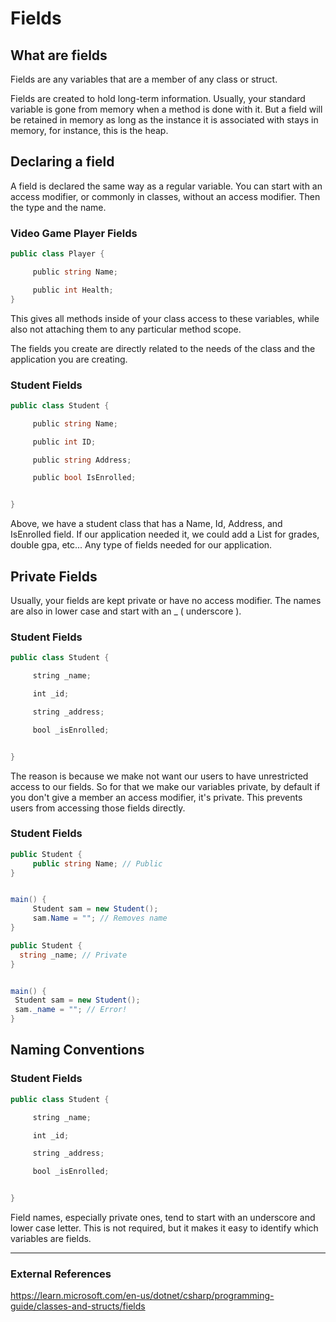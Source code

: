 ﻿# Fields


## What are fields
Fields are any variables that are a member of any class or struct.

Fields are created to hold long-term information. Usually, your standard variable is gone from memory when a method is done with it. But a field will be retained in memory as long as the instance it is associated with stays in memory, for instance, this is the heap.

## Declaring a field

A field is declared the same way as a regular variable. You can start with an access modifier, or commonly in classes, without an access modifier. Then the type and the name.




### Video Game Player Fields

```csharp
public class Player {

     public string Name;

     public int Health;
}
```


This gives all methods inside of your class access to these variables, while also not attaching them to any particular method scope.

The fields you create are directly related to the needs of the class and the application you are creating.




### Student Fields

```csharp
public class Student {

     public string Name;

     public int ID;

     public string Address;

     public bool IsEnrolled;


}
```



Above, we have a student class that has a Name, Id, Address, and IsEnrolled field. If our application needed it, we could add a List<int> for grades, double gpa, etc... Any type of fields needed for our application.




## Private Fields

Usually, your fields are kept private or have no access modifier. The names are also in lower case and start with an _ ( underscore ).

### Student Fields

```csharp
public class Student {

     string _name;

     int _id;

     string _address;

     bool _isEnrolled;


}
```



The reason is because we make not want our users to have unrestricted access to our fields. So for that we make our variables private, by default if you don't give a member an access modifier, it's private. This prevents users from accessing those fields directly.




### Student Fields

```csharp
public Student {
     public string Name; // Public
}


main() {
     Student sam = new Student();
     sam.Name = ""; // Removes name
}

public Student {
  string _name; // Private
}


main() {
 Student sam = new Student();
 sam._name = ""; // Error! 
}

```

## Naming Conventions

### Student Fields


```csharp
public class Student {

     string _name;

     int _id;

     string _address;

     bool _isEnrolled;


}
```



Field names, especially private ones, tend to start with an underscore and lower case letter. This is not required, but it makes it easy to identify which variables are fields.



 ---
### External References

https://learn.microsoft.com/en-us/dotnet/csharp/programming-guide/classes-and-structs/fields


